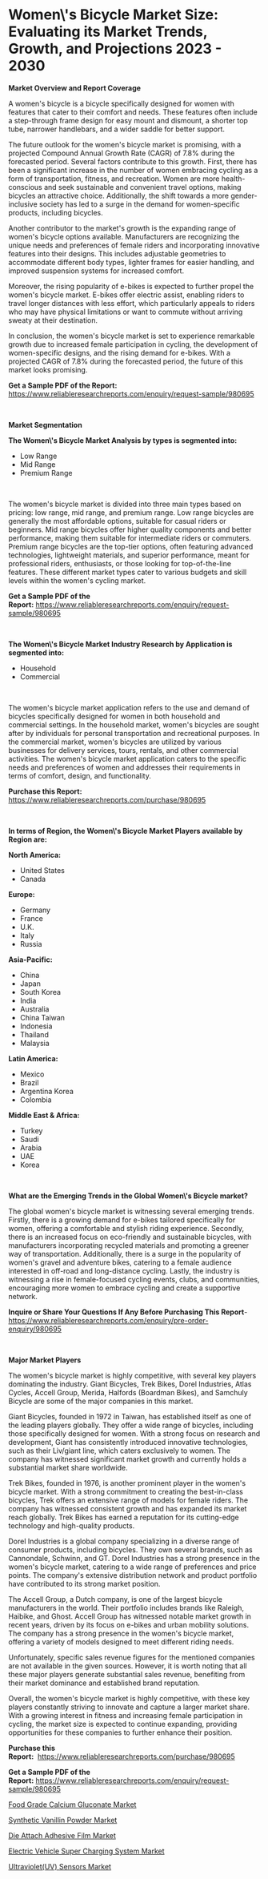 <p><h1>Women\'s Bicycle Market Size: Evaluating its Market Trends, Growth, and Projections 2023 - 2030</h1></p><p><strong>Market Overview and Report Coverage</strong></p>
<p><p>A women's bicycle is a bicycle specifically designed for women with features that cater to their comfort and needs. These features often include a step-through frame design for easy mount and dismount, a shorter top tube, narrower handlebars, and a wider saddle for better support.</p><p>The future outlook for the women's bicycle market is promising, with a projected Compound Annual Growth Rate (CAGR) of 7.8% during the forecasted period. Several factors contribute to this growth. First, there has been a significant increase in the number of women embracing cycling as a form of transportation, fitness, and recreation. Women are more health-conscious and seek sustainable and convenient travel options, making bicycles an attractive choice. Additionally, the shift towards a more gender-inclusive society has led to a surge in the demand for women-specific products, including bicycles.</p><p>Another contributor to the market's growth is the expanding range of women's bicycle options available. Manufacturers are recognizing the unique needs and preferences of female riders and incorporating innovative features into their designs. This includes adjustable geometries to accommodate different body types, lighter frames for easier handling, and improved suspension systems for increased comfort.</p><p>Moreover, the rising popularity of e-bikes is expected to further propel the women's bicycle market. E-bikes offer electric assist, enabling riders to travel longer distances with less effort, which particularly appeals to riders who may have physical limitations or want to commute without arriving sweaty at their destination.</p><p>In conclusion, the women's bicycle market is set to experience remarkable growth due to increased female participation in cycling, the development of women-specific designs, and the rising demand for e-bikes. With a projected CAGR of 7.8% during the forecasted period, the future of this market looks promising.</p></p>
<p><strong>Get a Sample PDF of the Report:</strong> <a href="https://www.reliableresearchreports.com/enquiry/request-sample/980695">https://www.reliableresearchreports.com/enquiry/request-sample/980695</a></p>
<p>&nbsp;</p>
<p><strong>Market Segmentation</strong></p>
<p><strong>The Women\'s Bicycle Market Analysis by types is segmented into:</strong></p>
<p><ul><li>Low Range</li><li>Mid Range</li><li>Premium Range</li></ul></p>
<p>&nbsp;</p>
<p><p>The women's bicycle market is divided into three main types based on pricing: low range, mid range, and premium range. Low range bicycles are generally the most affordable options, suitable for casual riders or beginners. Mid range bicycles offer higher quality components and better performance, making them suitable for intermediate riders or commuters. Premium range bicycles are the top-tier options, often featuring advanced technologies, lightweight materials, and superior performance, meant for professional riders, enthusiasts, or those looking for top-of-the-line features. These different market types cater to various budgets and skill levels within the women's cycling market.</p></p>
<p><strong>Get a Sample PDF of the Report:</strong>&nbsp;<a href="https://www.reliableresearchreports.com/enquiry/request-sample/980695">https://www.reliableresearchreports.com/enquiry/request-sample/980695</a></p>
<p>&nbsp;</p>
<p><strong>The Women\'s Bicycle Market Industry Research by Application is segmented into:</strong></p>
<p><ul><li>Household</li><li>Commercial</li></ul></p>
<p>&nbsp;</p>
<p><p>The women's bicycle market application refers to the use and demand of bicycles specifically designed for women in both household and commercial settings. In the household market, women's bicycles are sought after by individuals for personal transportation and recreational purposes. In the commercial market, women's bicycles are utilized by various businesses for delivery services, tours, rentals, and other commercial activities. The women's bicycle market application caters to the specific needs and preferences of women and addresses their requirements in terms of comfort, design, and functionality.</p></p>
<p><strong>Purchase this Report:</strong>&nbsp; <a href="https://www.reliableresearchreports.com/purchase/980695">https://www.reliableresearchreports.com/purchase/980695</a></p>
<p>&nbsp;</p>
<p><strong>In terms of Region, the Women\'s Bicycle Market Players available by Region are:</strong></p>
<p>
    <p> <strong> North America: </strong>
        <ul>
            <li>United States</li>
            <li>Canada</li>
        </ul>
        </p> 
    <p> <strong> Europe: </strong>
        <ul>
            <li>Germany</li>
            <li>France</li>
            <li>U.K.</li>
            <li>Italy</li>
            <li>Russia</li>
        </ul>
        </p> 
    <p> <strong> Asia-Pacific: </strong>
        <ul>
            <li>China</li>
            <li>Japan</li>
            <li>South Korea</li>
            <li>India</li>
            <li>Australia</li>
            <li>China Taiwan</li>
            <li>Indonesia</li>
            <li>Thailand</li>
            <li>Malaysia</li>
        </ul>
        </p> 
    <p> <strong> Latin America: </strong>
        <ul>
            <li>Mexico</li>
            <li>Brazil</li>
            <li>Argentina Korea</li>
            <li>Colombia</li>
        </ul>
        </p> 
    <p> <strong> Middle East & Africa: </strong>
        <ul>
            <li>Turkey</li>
            <li>Saudi</li>
            <li>Arabia</li>
            <li>UAE</li>
            <li>Korea</li>
        </ul>
    </p>
    </p>
<p>&nbsp;</p>
<p><strong>What are the Emerging Trends in the Global Women\'s Bicycle market?</strong></p>
<p><p>The global women's bicycle market is witnessing several emerging trends. Firstly, there is a growing demand for e-bikes tailored specifically for women, offering a comfortable and stylish riding experience. Secondly, there is an increased focus on eco-friendly and sustainable bicycles, with manufacturers incorporating recycled materials and promoting a greener way of transportation. Additionally, there is a surge in the popularity of women's gravel and adventure bikes, catering to a female audience interested in off-road and long-distance cycling. Lastly, the industry is witnessing a rise in female-focused cycling events, clubs, and communities, encouraging more women to embrace cycling and create a supportive network.</p></p>
<p><strong>Inquire or Share Your Questions If Any Before Purchasing This Report</strong>- <a href="https://www.reliableresearchreports.com/enquiry/pre-order-enquiry/980695">https://www.reliableresearchreports.com/enquiry/pre-order-enquiry/980695</a></p>
<p>&nbsp;</p>
<p><strong>Major Market Players</strong></p>
<p><p>The women's bicycle market is highly competitive, with several key players dominating the industry. Giant Bicycles, Trek Bikes, Dorel Industries, Atlas Cycles, Accell Group, Merida, Halfords (Boardman Bikes), and Samchuly Bicycle are some of the major companies in this market.</p><p>Giant Bicycles, founded in 1972 in Taiwan, has established itself as one of the leading players globally. They offer a wide range of bicycles, including those specifically designed for women. With a strong focus on research and development, Giant has consistently introduced innovative technologies, such as their Liv/giant line, which caters exclusively to women. The company has witnessed significant market growth and currently holds a substantial market share worldwide.</p><p>Trek Bikes, founded in 1976, is another prominent player in the women's bicycle market. With a strong commitment to creating the best-in-class bicycles, Trek offers an extensive range of models for female riders. The company has witnessed consistent growth and has expanded its market reach globally. Trek Bikes has earned a reputation for its cutting-edge technology and high-quality products.</p><p>Dorel Industries is a global company specializing in a diverse range of consumer products, including bicycles. They own several brands, such as Cannondale, Schwinn, and GT. Dorel Industries has a strong presence in the women's bicycle market, catering to a wide range of preferences and price points. The company's extensive distribution network and product portfolio have contributed to its strong market position.</p><p>The Accell Group, a Dutch company, is one of the largest bicycle manufacturers in the world. Their portfolio includes brands like Raleigh, Haibike, and Ghost. Accell Group has witnessed notable market growth in recent years, driven by its focus on e-bikes and urban mobility solutions. The company has a strong presence in the women's bicycle market, offering a variety of models designed to meet different riding needs.</p><p>Unfortunately, specific sales revenue figures for the mentioned companies are not available in the given sources. However, it is worth noting that all these major players generate substantial sales revenue, benefiting from their market dominance and established brand reputation.</p><p>Overall, the women's bicycle market is highly competitive, with these key players constantly striving to innovate and capture a larger market share. With a growing interest in fitness and increasing female participation in cycling, the market size is expected to continue expanding, providing opportunities for these companies to further enhance their position.</p></p>
<p><strong>Purchase this Report:</strong>&nbsp;&nbsp;<a href="https://www.reliableresearchreports.com/purchase/980695">https://www.reliableresearchreports.com/purchase/980695</a></p>
<p></p>
<p><strong>Get a Sample PDF of the Report:</strong>&nbsp;<a href="https://www.reliableresearchreports.com/enquiry/request-sample/980695">https://www.reliableresearchreports.com/enquiry/request-sample/980695</a></p>
<p><p><a href="https://github.com/grishafomin4852/Market-Research-Report-List-1/blob/main/food-grade-calcium-gluconate-market.md">Food Grade Calcium Gluconate Market</a></p><p><a href="https://medium.com/@trystanward/analyzing-synthetic-vanillin-powder-market-global-industry-perspective-and-forecast-2023-to-2030-69a49d22721d">Synthetic Vanillin Powder Market</a></p><p><a href="https://medium.com/@larrycrooks1923/die-attach-adhesive-film-market-size-and-market-trends-complete-industry-overview-2023-to-2030-3a5e974e1bbf">Die Attach Adhesive Film Market</a></p><p><a href="https://github.com/ruslanpoljakovrd177/Market-Research-Report-List-1/blob/main/electric-vehicle-super-charging-system-market.md">Electric Vehicle Super Charging System Market</a></p><p><a href="https://www.linkedin.com/pulse/ultravioletuv-sensors-market-insights-players-forecast-pfqwe/">Ultraviolet(UV) Sensors Market</a></p></p>